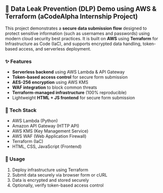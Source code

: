 ## 🔐 Data Leak Prevention (DLP) Demo using AWS & Terraform (aCodeAlpha Internship Project)

This project demonstrates a **secure data submission flow** designed to protect sensitive information (such as usernames and passwords) using modern cloud security best practices. It is built on **AWS** using **Terraform** for Infrastructure as Code (IaC), and supports encrypted data handling, token-based access, and serverless deployment.

### ✨ Features

* **Serverless backend** using AWS Lambda & API Gateway
* **Token-based access control** for secure form submission
* **AES-256 encryption** using AWS KMS
* **WAF integration** to block common threats
* **Terraform-managed infrastructure** (100% reproducible)
* Lightweight **HTML + JS frontend** for secure form submission

### 🔧 Tech Stack

* AWS Lambda (Python)
* Amazon API Gateway (HTTP API)
* AWS KMS (Key Management Service)
* AWS WAF (Web Application Firewall)
* Terraform (IaC)
* HTML, CSS, JavaScript (Frontend)

### 🚀 Usage

1. Deploy infrastructure using Terraform
2. Submit data securely via browser form or cURL
3. Data is encrypted and stored securely
4. Optionally, verify token-based access control

